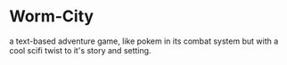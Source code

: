 # Worm-City
a text-based adventure game, like pokem in its combat system but with a cool scifi twist to it's story and setting.
